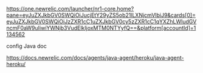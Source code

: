 https://one.newrelic.com/launcher/nr1-core.home?pane=eyJuZXJkbGV0SWQiOiJucjEtY29yZS5ob21lLXNjcmVlbiJ9&cards[0]=eyJuZXJkbGV0SWQiOiJzZXR1cC1uZXJkbGV0cy5zZXR1cC1qYXZhLWludGVncmF0aW9uIiwiYWNjb3VudElkIjoxMTM0NTYyfQ==&platform[accountId]=1134562

config Java doc


https://docs.newrelic.com/docs/agents/java-agent/heroku/java-agent-heroku/